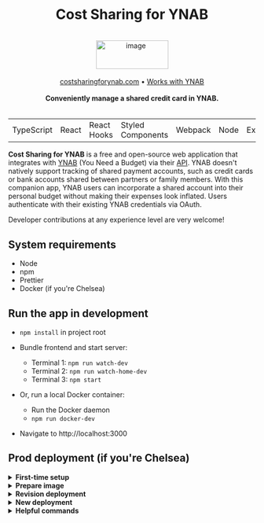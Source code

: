 <div align="center">
  <h1>Cost Sharing for YNAB</h1> 
  <br />
  <img width="147" height="58.5" alt="image" src="https://github.com/user-attachments/assets/aa7ec5ed-2b8f-40af-9d9c-810ca0644796" />
  <br />
  <br />
  <a href="https://costsharingforynab.com">costsharingforynab.com</a> • <a href="https://api.ynab.com/#works-with-ynab">Works with YNAB</a>
  <br />
  <br />
  <strong>Conveniently manage a shared credit card in YNAB.</strong>
  <br />
  <br />
  <table>
    <tr>
      <td>TypeScript</td>
      <td>React</td>
      <td>React Hooks</td>
      <td>Styled Components</td>
      <td>Webpack</td>
      <td>Node</td>
      <td>Express</td>
    </tr>
  </table>
</div>

**Cost Sharing for YNAB** is a free and open-source web application that integrates with [YNAB](https://www.ynab.com) (You Need a Budget) via their [API](https://api.ynab.com). YNAB doesn't natively support tracking of shared payment accounts, such as credit cards or bank accounts shared between partners or family members. With this companion app, YNAB users can incorporate a shared account into their personal budget without making their expenses look inflated. Users authenticate with their existing YNAB credentials via OAuth.

Developer contributions at any experience level are very welcome!

## System requirements

- Node
- npm
- Prettier
- Docker (if you're Chelsea)

## Run the app in development

- `npm install` in project root

- Bundle frontend and start server:

  - Terminal 1: `npm run watch-dev`
  - Terminal 2: `npm run watch-home-dev`
  - Terminal 3: `npm start`

- Or, run a local Docker container:

  - Run the Docker daemon
  - `npm run docker-dev`

- Navigate to http://localhost:3000

## Prod deployment (if you're Chelsea)

<details>

<summary><strong>First-time setup</strong></summary>

- Install Docker

- Create a Google Cloud project, then:

  - In Artifact Registry, create new Docker image repository
    - Take note of the repository's host name (such as `us-west1-docker.pkg.dev`)
  - Create a service account with the Artifact Registry Writer role and a private key. Save the private key
  - Run the Docker daemon
  - Authenticate to the repository
    - Install [Google Cloud CLI](https://cloud.google.com/sdk/docs/install)
    - `source ~/.zshrc`
    - `gcloud init` (choose this app's Google project)
    - `gcloud auth login`
    - `gcloud auth activate-service-account --key-file=<path_to_key_file>`
      - Use the Artifact Registry Writer service account's private key
      - `gcloud iam service-accounts list` can be used to get the exact service account name
    - `gcloud auth configure-docker <repository_host_name_from_earlier_step>`
    - `cat <path_to_key_file> | docker login -u _json_key --password-stdin https://<repository_host_name_from_earlier_step>`
  - Build, tag, and push first image:
    - `npm run docker-build` or `npm run docker-build-apple-silicon`
    - `docker tag <image_id_or_name> <repository_host_name_from_earlier_step>/<project_id>/<repository_name>/cs4y`
    - `docker push <repository_host_name_from_step_1>/<project_id>/<repository_name>/cs4y`

</details>

<details>
<summary><strong>Prepare image</strong></summary>

- Run the Docker daemon

- `gcloud auth login`

- `npm run push-new-docker-image`

</details>

<details>
<summary><strong>Revision deployment</strong></summary>

- Click the running service in Google Cloud Run

- Click "Edit & deploy a new revision"

- Select latest image in "Container image URL" field

- "Deploy"

</details>

<details>
<summary><strong>New deployment</strong></summary>

- Click "Deploy container" in Google Cloud Run
- "Deploy one revision from an existing container image"
- Select the `latest` image
- Enter a service name
- Select a region
- "Allow unauthenticated invocations" (required for a public website)
- CPU allocation preference
- Enter preferred minimum instances
- Select "All" under Ingress Control
- Container settings
  - Enter `80` as the container port
- "Create"
- Navigate to the generated URL
- Domain mapping:

  - Go to Cloud Run Domain Mappings
  - "Add mapping"
  - Follow prompts (use the Google Search Console option to verify the domain)
  - When done, cert issuance will automatically begin

</details>

<details>
<summary><strong>Helpful commands</strong></summary>

- `docker images` | List images

- `docker container ps` | Get running container names

- `docker exec -it <container_name> sh` | Explore container filesystem

- `docker container stop <container_name>` | Stop container

- `docker container prune` | Delete stopped containers

- `docker rmi <image_name_or_id>` | Delete an image

</details>
